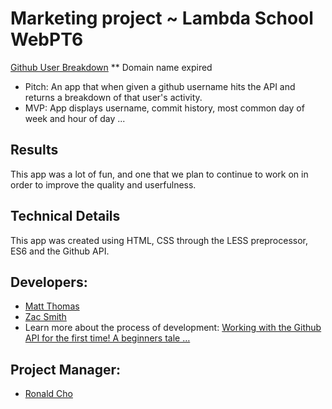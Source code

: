 # Marketing project ~ Lambda School WebPT6
[Github User Breakdown]() ** Domain name expired

* Pitch: An app that when given a github username hits the API and returns a breakdown of that user's activity.
* MVP: App displays username, commit history, most common day of week and hour of day ...

## Results
This app was a lot of fun, and one that we plan to continue to work on in order to improve the quality and userfulness. 

## Technical Details
This app was created using HTML, CSS through the LESS preprocessor, ES6 and the Github API.



## Developers: 
* [Matt Thomas](https://github.com/MattGThomas) 
* [Zac Smith](https://github.com/mrzacsmith)
* Learn more about the process of development: [Working with the Github API for the first time! A beginners tale …](https://link.medium.com/XPBrDvNIZW)

## Project Manager:
* [Ronald Cho](https://github.com/ronaldcho)





